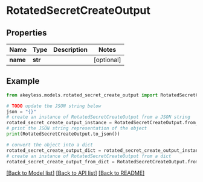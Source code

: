 # RotatedSecretCreateOutput


## Properties

Name | Type | Description | Notes
------------ | ------------- | ------------- | -------------
**name** | **str** |  | [optional] 

## Example

```python
from akeyless.models.rotated_secret_create_output import RotatedSecretCreateOutput

# TODO update the JSON string below
json = "{}"
# create an instance of RotatedSecretCreateOutput from a JSON string
rotated_secret_create_output_instance = RotatedSecretCreateOutput.from_json(json)
# print the JSON string representation of the object
print(RotatedSecretCreateOutput.to_json())

# convert the object into a dict
rotated_secret_create_output_dict = rotated_secret_create_output_instance.to_dict()
# create an instance of RotatedSecretCreateOutput from a dict
rotated_secret_create_output_from_dict = RotatedSecretCreateOutput.from_dict(rotated_secret_create_output_dict)
```
[[Back to Model list]](../README.md#documentation-for-models) [[Back to API list]](../README.md#documentation-for-api-endpoints) [[Back to README]](../README.md)


